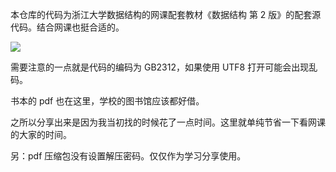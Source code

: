 本仓库的代码为浙江大学数据结构的网课配套教材《数据结构 第 2 版》的配套源代码。结合网课也挺合适的。

![](https://i.imgur.com/GsAeIfA.png)

需要注意的一点就是代码的编码为 GB2312，如果使用 UTF8 打开可能会出现乱码。

书本的 pdf 也在这里，学校的图书馆应该都好借。

之所以分享出来是因为我当初找的时候花了一点时间。这里就单纯节省一下看网课的大家的时间。

另：pdf 压缩包没有设置解压密码。仅仅作为学习分享使用。